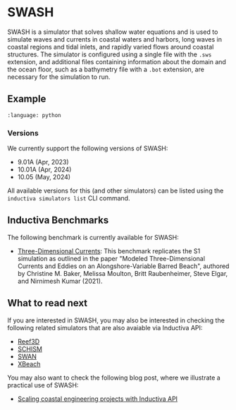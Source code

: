 # SWASH

SWASH is a simulator that solves shallow water equations and is used to simulate 
waves and currents in coastal waters and harbors, long waves in coastal regions 
and tidal inlets, and rapidly varied flows around coastal structures. The
simulator  is configured using a single file with the `.sws` extension, and
additional files containing information about the domain and the ocean floor,
such as a bathymetry file with a `.bot` extension, are necessary for the
simulation to run.

## Example

```{literalinclude} ../../examples/swash/swash.py
:language: python
```

### Versions

We currently support the following versions of SWASH:
- 9.01A (Apr, 2023)
- 10.01A (Apr, 2024)
- 10.05 (May, 2024)

All available versions for this (and other simulators) can be listed
using the `inductiva simulators list` CLI command.

## Inductiva Benchmarks

The following benchmark is currently available for SWASH:

* [Three-Dimensional Currents](https://benchmarks.inductiva.ai/SWASH/SWASH_Currents/):
This benchmark replicates the S1 simulation as outlined in the paper 
"Modeled Three-Dimensional Currents and Eddies on an Alongshore-Variable Barred
Beach", authored by Christine M. Baker, Melissa Moulton, Britt Raubenheimer, 
Steve Elgar, and Nirnimesh Kumar (2021).

## What to read next

If you are interested in SWASH, you may also be interested in checking the
following related simulators that are also avaiable via Inductiva API:

* [Reef3D](Reef3D.md)
* [SCHISM](SCHISM.md)
* [SWAN](SWAN.md)
* [XBeach](XBeach.md)

You may also want to check the following blog post, where we illustrate a 
practical use of SWASH:

 * [Scaling coastal engineering projects with Inductiva API](https://inductiva.ai/blog/article/scaling-coastal-engineering-projects-inductiva-api)
